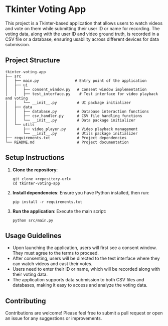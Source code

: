# Tkinter Voting App

This project is a Tkinter-based application that allows users to watch videos and vote on them while submitting their user ID or name for recording. The voting data, along with the user ID and video ground truth, is recorded in a CSV file or a database, ensuring usability across different devices for data submission.

## Project Structure

```
tkinter-voting-app
├── src
│   ├── main.py                # Entry point of the application
│   ├── ui
│   │   ├── consent_window.py   # Consent window implementation
│   │   ├── test_interface.py    # Test interface for video playback and voting
│   │   └── __init__.py         # UI package initializer
│   ├── data
│   │   ├── database.py         # Database interaction functions
│   │   ├── csv_handler.py      # CSV file handling functions
│   │   └── __init__.py         # Data package initializer
│   └── utils
│       ├── video_player.py     # Video playback management
│       └── __init__.py         # Utils package initializer
├── requirements.txt            # Project dependencies
└── README.md                   # Project documentation
```

## Setup Instructions

1. **Clone the repository**:
   ```
   git clone <repository-url>
   cd tkinter-voting-app
   ```

2. **Install dependencies**:
   Ensure you have Python installed, then run:
   ```
   pip install -r requirements.txt
   ```

3. **Run the application**:
   Execute the main script:
   ```
   python src/main.py
   ```

## Usage Guidelines

- Upon launching the application, users will first see a consent window. They must agree to the terms to proceed.
- After consenting, users will be directed to the test interface where they can watch videos and cast their votes.
- Users need to enter their ID or name, which will be recorded along with their voting data.
- The application supports data submission to both CSV files and databases, making it easy to access and analyze the voting data.

## Contributing

Contributions are welcome! Please feel free to submit a pull request or open an issue for any suggestions or improvements.